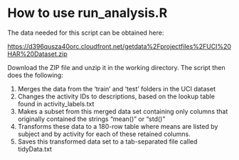 # How to use run_analysis.R

The data needed for this script can be obtained here:

https://d396qusza40orc.cloudfront.net/getdata%2Fprojectfiles%2FUCI%20HAR%20Dataset.zip

Download the ZIP file and unzip it in the working directory. The script then does the following:

1. Merges the data from the ‘train’ and ‘test’ folders in the UCI dataset
2. Changes the activity IDs to descriptions, based on the lookup table found in activity_labels.txt
3. Makes a subset from this merged data set containing only columns that originally contained the strings “mean()” or “std()”
4. Transforms these data to a 180-row table where means are listed by subject and by activity for each of these retained columns.
5. Saves this transformed data set to a tab-separated file called tidyData.txt